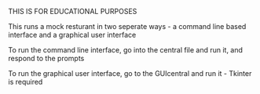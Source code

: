 THIS IS FOR EDUCATIONAL PURPOSES

This runs a mock resturant in two seperate ways - a command line based interface and a graphical user interface

To run the command line interface, go into the central file and run it, and respond to the prompts

To run the graphical user interface, go to the GUIcentral and run it - Tkinter is required
